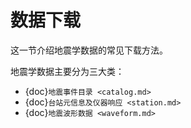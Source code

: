# 数据下载

这一节介绍地震学数据的常见下载方法。

地震学数据主要分为三大类：

- {doc}`地震事件目录 <catalog.md>`
- {doc}`台站元信息及仪器响应 <station.md>`
- {doc}`地震波形数据 <waveform.md>`
